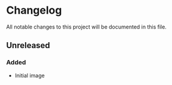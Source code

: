 Changelog
=========

All notable changes to this project will be documented in this file.

<!---
Types of changes
    ### Added       for new features.
    ### Changed     for changes in existing functionality.
    ### Deprecated  for soon-to-be removed features.
    ### Removed     for now removed features.
    ### Fixed       for any bug fixes.
    ### Security    in case of vulnerabilities.
-->

Unreleased
----------

### Added

- Initial image

